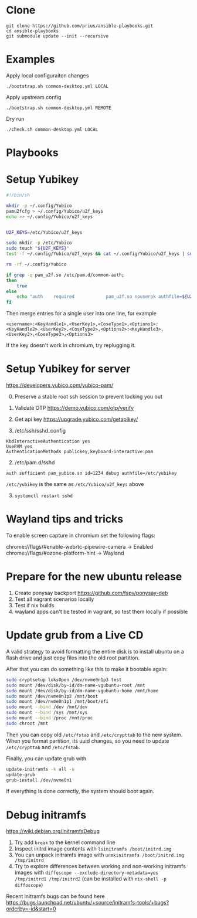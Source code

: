 Clone
=====

```
git clone https://github.com/prius/ansible-playbooks.git
cd ansible-playbooks
git submodule update --init --recursive
```

Examples
========

Apply local configuraiton changes

```
./bootstrap.sh common-desktop.yml LOCAL
```

Apply upstream config
```
./bootstrap.sh common-desktop.yml REMOTE
```

Dry run
```
./check.sh common-desktop.yml LOCAL
```

Playbooks
=========

# Setup Yubikey

```bash
#!/bin/sh

mkdir -p ~/.config/Yubico
pamu2fcfg > ~/.config/Yubico/u2f_keys
echo >> ~/.config/Yubico/u2f_keys


U2F_KEYS=/etc/Yubico/u2f_keys

sudo mkdir -p /etc/Yubico
sudo touch "${U2F_KEYS}"
test -f ~/.config/Yubico/u2f_keys && cat ~/.config/Yubico/u2f_keys | sudo tee -a $U2F_KEYS

rm -rf ~/.config/Yubico

if grep -q pam_u2f.so /etc/pam.d/common-auth;
then
    true
else
    echo "auth    required            pam_u2f.so nouserok authfile=${U2F_KEYS} cue" | sudo tee -a /etc/pam.d/common-auth
fi
```

Then merge entries for a single user into one line, for example
```
<username>:<KeyHandle1>,<UserKey1>,<CoseType1>,<Options1>:<KeyHandle2>,<UserKey2>,<CoseType2>,<Options2>:<KeyHandle3>,<UserKey3>,<CoseType3>,<Options3>
```

If the key doesn't work in chromium, try replugging it.

# Setup Yubikey for server

https://developers.yubico.com/yubico-pam/

0. Preserve a stable root ssh session to prevent locking you out

1. Validate OTP https://demo.yubico.com/otp/verify

2. Get api key https://upgrade.yubico.com/getapikey/

3. /etc/ssh/sshd_config

```
KbdInteractiveAuthentication yes
UsePAM yes
AuthenticationMethods publickey,keyboard-interactive:pam
```

2. /etc/pam.d/sshd

```
auth sufficient pam_yubico.so id=1234 debug authfile=/etc/yubikey
```

`/etc/yubikey` is the same as `/etc/Yubico/u2f_keys` above

3. `systemctl restart sshd`

# Wayland tips and tricks

To enable screen capture in chromium set the following flags:

chrome://flags/#enable-webrtc-pipewire-camera -> Enabled
chrome://flags/#ozone-platform-hint -> Wayland

Prepare for the new ubuntu release
==================================

1. Create ponysay backport https://github.com/fspv/ponysay-deb
2. Test all vagrant scenarios locally
3. Test if nix builds
4. wayland apps can't be tested in vagrant, so test them locally if possible

Update grub from a Live CD
==========================
A valid strategy to avoid formatting the entire disk is to install ubuntu on a flash drive and just copy files into the old root partition.

After that you can do something like this to make it bootable again:

```sh
sudo cryptsetup luksOpen /dev/nvme0n1p3 test
sudo mount /dev/disk/by-id/dm-name-vgubuntu-root /mnt
sudo mount /dev/disk/by-id/dm-name-vgubuntu-home /mnt/home
sudo mount /dev/nvme0n1p2 /mnt/boot
sudo mount /dev/nvme0n1p1 /mnt/boot/efi
sudo mount --bind /dev /mnt/dev
sudo mount --bind /sys /mnt/sys
sudo mount --bind /proc /mnt/proc
sudo chroot /mnt
```

Then you can copy old `/etc/fstab` and `/etc/crypttab` to the new system. When you format partition, its uuid changes, so you need to update `/etc/crypttab` and `/etc/fstab`.

Finally, you can update grub with
```sh
update-initramfs -k all -u
update-grub
grub-install /dev/nvme0n1
```

If everything is done correctly, the system should boot again.

Debug initramfs
===============

https://wiki.debian.org/InitramfsDebug

1. Try add `break` to the kernel command line
2. Inspect initrd image contents with `lsinitramfs /boot/initrd.img`
3. You can unpack initramfs image with `unmkinitramfs /boot/initrd.img /tmp/initrd`
4. Try to explore differences between working and non-working initramfs images with `diffoscope --exclude-directory-metadata=yes /tmp/initrd1 /tmp/initrd2` (can be installed with `nix-shell -p diffoscope`)

Recent initramfs bugs can be found here https://bugs.launchpad.net/ubuntu/+source/initramfs-tools/+bugs?orderby=-id&start=0
